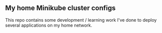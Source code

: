 ## My home Minikube cluster configs

This repo contains some development / learning work I've done to deploy several applications on my home network.
